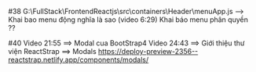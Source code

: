 #38 
    G:\FullStack\FrontendReactjs\src\containers\Header\menuApp.js
    --> Khai bao menu động nghĩa là sao (video 6:29)
        Khai báo menu phân quyền ??

#40
    Video 21:55 ==> Modal cua BootStrap4 
    Video 24:43 ==> Giới thiệu thư viện ReactStrap ==> Modals
    https://deploy-preview-2356--reactstrap.netlify.app/components/modals/